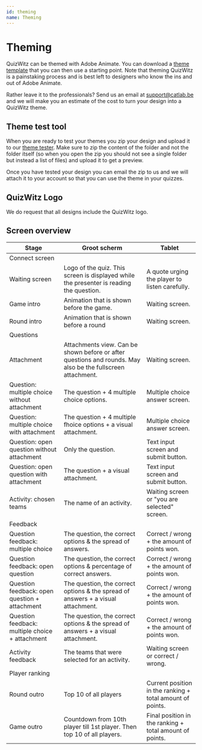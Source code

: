 ```yaml
---
id: theming
name: Theming
---
```


# Theming
QuizWitz can be themed with Adobe Animate. You can download a [theme template](https://themes.quizwitz.com/empty/quizwitz-empty-theme.zip) 
that you can then use a starting point. Note that theming QuizWitz is a painstaking process and is best left to designers 
who know the ins and out of Adobe Animate.

Rather leave it to the professionals? Send us an email at [support@catlab.be](mailto:support@catlab.be) and we will 
make you an estimate of the cost to turn your design into a QuizWitz theme.

## Theme test tool
When you are ready to test your themes you zip your design and upload it to our [theme tester](https://themes.quizwitz.com/). 
Make sure to zip the content of the folder and not the folder itself (so when you open the zip you should not see a 
single folder but instead a list of files) and upload it to get a preview.

Once you have tested your design you can email the zip to us and we will attach it to your account so that you can use 
the theme in your quizzes.

## QuizWitz Logo
We do request that all designs include the QuizWitz logo.

## Screen overview
| Stage                                           | Groot scherm                                                                                                | Tablet                                                    |
|-------------------------------------------------|-------------------------------------------------------------------------------------------------------------|-----------------------------------------------------------|
| Connect screen                                  |
| Waiting screen                                  | Logo of the quiz. This screen is displayed while the presenter is reading the question.                     | A quote urging the player to listen carefully.            |
| Game intro                                      | Animation that is shown before the game.                                                                    | Waiting screen.                                           |
| Round intro                                     | Animation that is shown before a round                                                                      | Waiting screen.                                           |
| Questions                                       |
| Attachment                                      | Attachments view. Can be shown before or after questions and rounds. May also be the fullscreen attachment. | Waiting screen.                                           |
| Question: multiple choice without attachment    | The question + 4 multiple choice options.                                                                   | Multiple choice answer screen.                            |
| Question: multiple choice with attachment       | The question + 4 multiple fhoice options + a visual attachment.                                             | Multiple choice answer screen.                            |
| Question: open question without attachment      | Only the question.                                                                                          | Text input screen and submit button.                      |
| Question: open question with attachment         | The question + a visual attachment.                                                                         | Text input screen and submit button.                      |
| Activity: chosen teams                          | The name of an activity.                                                                                    | Waiting screen or "you are selected" screen.              |
| Feedback                                        |
| Question feedback: multiple choice              | The question, the correct options & the spread of answers.                                                  | Correct / wrong + the amount of points won.               |
| Question feedback: open question                | The question, the correct options & percentage of correct answers.                                          | Correct / wrong + the amount of points won.               |
| Question feedback: open question + attachment   | The question, the correct options & the spread of answers + a visual attachment.                            | Correct / wrong + the amount of points won.               |
| Question feedback: multiple choice + attachment | The question, the correct options & the spread of answers + a visual attachment.                            | Correct / wrong + the amount of points won.               |
| Activity feedback                               | The teams that were selected for an activity.                                                               | Waiting screen or correct / wrong.                        |
| Player ranking                                  |
| Round outro                                     | Top 10 of all players                                                                                       | Current position in the ranking + total amount of points. |
| Game outro                                      | Countdown from 10th player till 1st player. Then top 10 of all players.                                     | Final position in the ranking + total amount of points.   |
